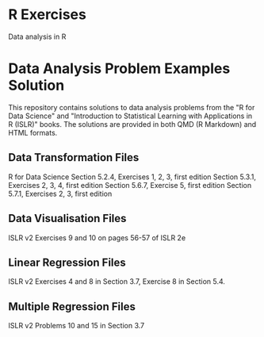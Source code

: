 # R Exercises
Data analysis in R
# Data Analysis Problem Examples Solution

This repository contains solutions to data analysis problems from the "R for Data Science" and "Introduction to Statistical Learning with Applications in R (ISLR)" books. The solutions are provided in both QMD (R Markdown) and HTML formats.

## Data Transformation Files
R for Data Science
Section 5.2.4, Exercises 1, 2, 3, first edition
Section 5.3.1, Exercises 2, 3, 4, first edition
Section 5.6.7, Exercise 5, first edition
Section 5.7.1, Exercises 2, 3, first edition

## Data Visualisation Files
ISLR v2
Exercises 9 and 10 on pages 56-57 of ISLR 2e

## Linear Regression Files
ISLR v2
Exercises 4 and 8 in Section 3.7,
Exercise 8 in Section 5.4.

## Multiple Regression Files 
ISLR v2 
Problems 10 and 15 in Section 3.7
